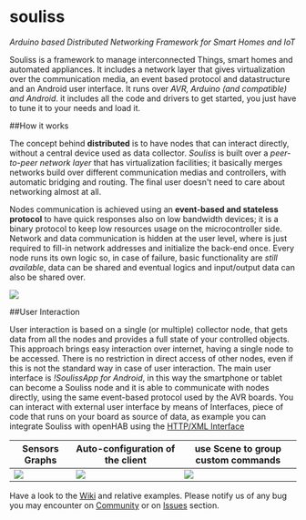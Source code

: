 # souliss
*Arduino based Distributed Networking Framework for Smart Homes and IoT*


Souliss is a framework to manage interconnected Things, smart homes and automated appliances. It includes a network layer that gives virtualization over the communication media, an event based protocol and datastructure and an Android user interface.
It runs over *AVR, Arduino (and compatible) and Android*. it includes all the code and drivers to get started, you just have to tune it to your needs and load it.

##How it works

The concept behind **distributed** is to have nodes that can interact directly, without a central device used as data collector. _Souliss_ is built over a *peer-to-peer network layer* that has virtualization facilities; it basically merges networks build over different communication medias and controllers, with automatic bridging and routing. The final user doesn't need to care about networking almost at all.

Nodes communication is achieved using an **event-based and stateless protocol** to have quick responses also on low bandwidth devices; it is a binary protocol to keep low resources usage on the microcontroller side.
Network and data communication is hidden at the user level, where is just required to fill-in network addresses and initialize the back-end once. Every node runs its own logic so, in case of failure, basic functionality are *still available*, data can be shared and eventual logics and input/output data can also be shared over.

![](https://lh3.googleusercontent.com/-kRMZdBxN1H0/UX2iDCxVHPI/AAAAAAAAARw/kutVZ8TrDJ0/s800/Souliss%2520Overview.png)

##User Interaction

User interaction is based on a single (or multiple) collector node, that gets data from all the nodes and provides a full state of your controlled objects. This approach brings easy interaction over internet, having a single node to be accessed. There is no restriction in direct access of other nodes, even if this is not the standard way in case of user interaction.
The main user interface is *!SoulissApp for Android*, in this way the smartphone or tablet can become a Souliss node and it is able to communicate with nodes directly, using the same event-based protocol used by the AVR boards. 
You can interact with external user interface by means of Interfaces, piece of code that runs on your board as source of data, as example you can integrate Souliss with openHAB using the [HTTP/XML Interface](openHABInterface)

Sensors Graphs | Auto-configuration of the client | use Scene to group custom commands
--- | --- | ---
![](https://lh4.googleusercontent.com/-PSEZxGoDcgg/UVDGh5vA05I/AAAAAAAAAN0/MqxCSGceIJc/w283-h471-no/Screenshot_2013-03-25-22-45-15.png) | ![](https://lh4.googleusercontent.com/-nQo-SRuYFOw/Ue3IhgWw33I/AAAAAAAAAVs/kyFEE0RjT48/w283-h471-no/Screenshot_2013-07-08-01-52-41.png) | ![](https://lh4.googleusercontent.com/-vrlbcY4uiCU/Ue3IiPGGvyI/AAAAAAAAAV4/YDXT9b_bC5c/w283-h471-no/Screenshot_2013-07-23-01-53-19.png)


Have a look to the [Wiki](https://github.com/souliss/souliss/wiki) and relative examples. Please notify us of any bug you may encounter on [Community]() or on [Issues](https://github.com/souliss/souliss/issues) section.
